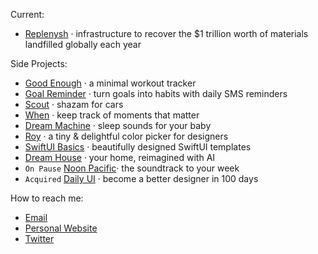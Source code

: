 Current:
- [Replenysh](https://replenysh.com) · infrastructure to recover the $1 trillion worth of materials landfilled globally each year

Side Projects:
- [Good Enough](https://github.com/cdinnison/good-enough) · a minimal workout tracker
- [Goal Reminder](https://www.goalreminder.xyz/) · turn goals into habits with daily SMS reminders
- [Scout](https://apps.apple.com/us/app/scout-car-identifier/id6472626789) · shazam for cars
- [When](https://apps.apple.com/app/id6446132386) · keep track of moments that matter
- [Dream Machine](https://apps.apple.com/us/app/dream-machine-sleep-sounds/id1645460138) · sleep sounds for your baby
- [Roy](https://www.useroy.com/) · a tiny & delightful color picker for designers
- [SwiftUI Basics](https://swiftuibasics.com) · beautifully designed SwiftUI templates
- [Dream House](https://dream-house.clarkdinnison.com/) · your home, reimagined with AI
- `On Pause` [Noon Pacific](https://noonpacific.com)· the soundtrack to your week
- `Acquired` [Daily UI](https://www.dailyui.co/) · become a better designer in 100 days 

How to reach me:
- [Email](mailto:cdinnison@gmail.com)
- [Personal Website](https://clarkdinnison.com)
- [Twitter](https://twitter.com/clarkdinnison)
